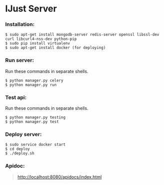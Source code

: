 # IJust Server


### Installation:

```
$ sudo apt-get install mongodb-server redis-server openssl libssl-dev curl libcurl4-nss-dev python-pip
$ sudo pip install virtualenv
$ sudo apt-get install docker (for deploying)
```

### Run server:
Run these commands in separate shells.


```
$ python manager.py celery
$ python manager.py run
```

### Test api:
Run these commands in separate shells.

```
$ python manager.py testing
$ python manager.py test
```


### Deploy server:

```
$ sudo service docker start
$ cd deploy
$ ./deploy.sh
```

### Apidoc:

> [http://localhost:8080/apidocs/index.html](http://localhost:8080/apidocs/index.html)

